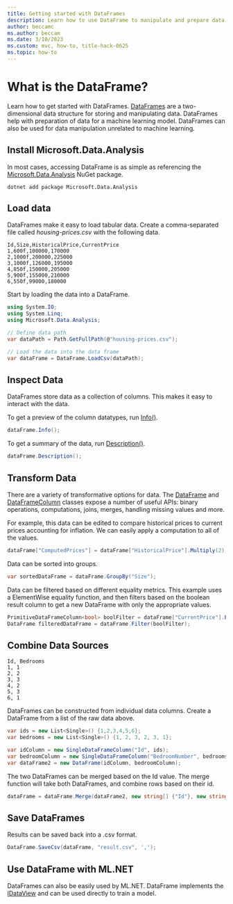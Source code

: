 ```yaml
---
title: Getting started with DataFrames
description: Learn how to use DataFrame to manipulate and prepare data.
author: beccamc
ms.author: beccam
ms.date: 3/10/2023
ms.custom: mvc, how-to, title-hack-0625
ms.topic: how-to
---
```


# What is the DataFrame?

Learn how to get started with DataFrames. [DataFrames](https://learn.microsoft.com/dotnet/api/microsoft.data.analysis.dataframe) are a two-dimensional data structure for storing and manipulating data. DataFrames help with preparation of data for a machine learning model. DataFrames can also be used for data manipulation unrelated to machine learning.

## Install Microsoft.Data.Analysis

In most cases, accessing DataFrame is as simple as referencing the [Microsoft.Data.Analysis](https://www.nuget.org/packages/Microsoft.Data.Analysis/) NuGet package.

```dotnetcli
dotnet add package Microsoft.Data.Analysis
```

## Load data

DataFrames make it easy to load tabular data. Create a comma-separated file called *housing-prices.csv* with the following data.

```text
Id,Size,HistoricalPrice,CurrentPrice
1,600f,100000,170000
2,1000f,200000,225000
3,1000f,126000,195000
4,850f,150000,205000
5,900f,155000,210000
6,550f,99000,180000
```

Start by loading the data into a DataFrame.

```csharp
using System.IO;
using System.Linq;
using Microsoft.Data.Analysis;

// Define data path
var dataPath = Path.GetFullPath(@"housing-prices.csv");

// Load the data into the data frame
var dataFrame = DataFrame.LoadCsv(dataPath);
```

## Inspect Data

DataFrames store data as a collection of columns. This makes it easy to interact with the data.

To get a preview of the column datatypes, run [Info()](https://learn.microsoft.com/dotnet/api/microsoft.data.analysis.dataframe.info?view=ml-dotnet-preview).

```csharp
dataFrame.Info();
```

To get a summary of the data, run [Description()](https://learn.microsoft.com/dotnet/api/microsoft.data.analysis.dataframe.description?view=ml-dotnet-preview).

```csharp
dataFrame.Description();
```

## Transform Data

There are a variety of transformative options for data. The [DataFrame](https://learn.microsoft.com/dotnet/api/microsoft.data.analysis.dataframe?view=ml-dotnet-preview) and [DataFrameColumn](https://learn.microsoft.com/dotnet/api/microsoft.data.analysis.dataframecolumn?view=ml-dotnet-preview) classes expose a number of useful APIs: binary operations, computations, joins, merges, handling missing values and more.

For example, this data can be edited to compare historical prices to current prices accounting for inflation. We can easily apply a computation to all of the values.

```csharp
dataFrame["ComputedPrices"] = dataFrame["HistoricalPrice"].Multiply(2);
```

Data can be sorted into groups.

```csharp
var sortedDataFrame = dataFrame.GroupBy("Size");
```

Data can be filtered based on different equality metrics. This example uses a ElementWise equality function, and then filters based on the boolean result column to get a new DataFrame with only the appropriate values.

```csharp
PrimitiveDataFrameColumn<bool> boolFilter = dataFrame["CurrentPrice"].ElementwiseGreaterThan(200000);
DataFrame filteredDataFrame = dataFrame.Filter(boolFilter);
```

## Combine Data Sources

```text
Id, Bedrooms	
1, 1
2, 2
3, 3
4, 2
5, 3
6, 1
```
DataFrames can be constructed from individual data columns. Create a DataFrame from a list of the raw data above. 

```csharp
var ids = new List<Single>() {1,2,3,4,5,6};
var bedrooms = new List<Single>() {1, 2, 3, 2, 3, 1};

var idColumn = new SingleDataFrameColumn("Id", ids);
var bedroomColumn = new SingleDataFrameColumn("BedroomNumber", bedrooms);
var dataFrame2 = new DataFrame(idColumn, bedroomColumn);
```

The two DataFrames can be merged based on the Id value. The merge function will take both DataFrames, and combine rows based on their id. 

```csharp
dataFrame = dataFrame.Merge(dataFrame2, new string[] {"Id"}, new string[] {"Id"});
```

## Save DataFrames

Results can be saved back into a .csv format. 

```csharp
DataFrame.SaveCsv(dataFrame, "result.csv", ',');
```

## Use DataFrame with ML.NET

DataFrames can also be easily used by ML.NET. DataFrame implements the [IDataView](https://learn.microsoft.com/dotnet/api/microsoft.ml.idataview?view=ml-dotnet) and can be used directly to train a model. 

